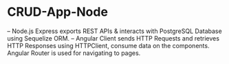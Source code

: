 # CRUD-App-Node
– Node.js Express exports REST APIs &amp; interacts with PostgreSQL Database using Sequelize ORM.  – Angular Client sends HTTP Requests and retrieves HTTP Responses using HTTPClient, consume data on the components. Angular Router is used for navigating to pages.

